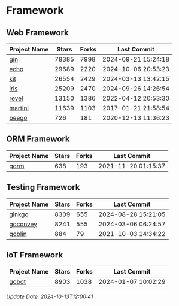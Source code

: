 # Framework

## Web Framework
| Project Name | Stars | Forks | Last Commit |
| ------------ | ----- | ----- | ----------- |
| [gin](https://github.com/gin-gonic/gin) | 78385 | 7998 | 2024-09-21 15:24:18 |
| [echo](https://github.com/labstack/echo) | 29689 | 2220 | 2024-10-06 20:53:23 |
| [kit](https://github.com/go-kit/kit) | 26554 | 2429 | 2024-03-13 13:42:15 |
| [iris](https://github.com/kataras/iris) | 25209 | 2470 | 2024-09-26 14:26:54 |
| [revel](https://github.com/revel/revel) | 13150 | 1386 | 2022-04-12 20:53:30 |
| [martini](https://github.com/go-martini/martini) | 11639 | 1103 | 2017-01-21 21:58:54 |
| [beego](https://github.com/astaxie/beego) | 726 | 181 | 2020-12-13 11:36:23 |

## ORM Framework
| Project Name | Stars | Forks | Last Commit |
| ------------ | ----- | ----- | ----------- |
| [gorm](https://github.com/jinzhu/gorm) | 638 | 193 | 2021-11-20 01:15:37 |

## Testing Framework
| Project Name | Stars | Forks | Last Commit |
| ------------ | ----- | ----- | ----------- |
| [ginkgo](https://github.com/onsi/ginkgo) | 8309 | 655 | 2024-08-28 15:21:05 |
| [goconvey](https://github.com/smartystreets/goconvey) | 8241 | 555 | 2024-03-06 06:24:57 |
| [goblin](https://github.com/franela/goblin) | 884 | 79 | 2021-10-03 14:34:22 |

## IoT Framework
| Project Name | Stars | Forks | Last Commit |
| ------------ | ----- | ----- | ----------- |
| [gobot](https://github.com/hybridgroup/gobot) | 8903 | 1038 | 2024-01-07 10:02:29 |

*Update Date: 2024-10-13T12:00:41*